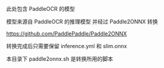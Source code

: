 此处包含 PaddleOCR 的模型

模型来源自 PaddleOCR 的推理模型 并经过 Paddle2ONNX 转换

https://github.com/PaddlePaddle/Paddle2ONNX

转换完成后只需要保留 inference.yml 和 slim.onnx

本目录下 paddle2onnx.sh 是转换所用的脚本